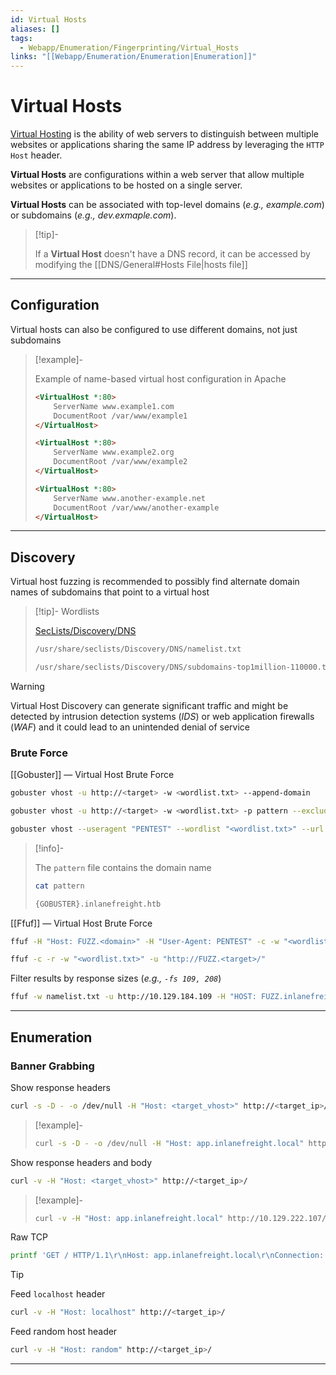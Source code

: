 ```yaml
---
id: Virtual Hosts
aliases: []
tags:
  - Webapp/Enumeration/Fingerprinting/Virtual_Hosts
links: "[[Webapp/Enumeration/Enumeration|Enumeration]]"
---
```


# Virtual Hosts

[Virtual Hosting](https://en.wikipedia.org/wiki/Virtual_hosting)
is the ability of web servers to distinguish between multiple websites
or applications sharing the same IP address by leveraging
the `HTTP Host` header.

**Virtual Hosts** are configurations within a web server
that allow multiple websites or applications
to be hosted on a single server.

**Virtual Hosts** can be associated with top-level domains
(*e.g., example.com*) or subdomains (*e.g., dev.exmaple.com*).

> [!tip]-
>
> If a **Virtual Host** doesn't have a DNS record, it can be accessed
> by modifying the [[DNS/General#Hosts File|hosts file]]

___

<!-- Configuration {{{-->
## Configuration

Virtual hosts can also be configured to use different domains,
not just subdomains

<!-- Example {{{-->
> [!example]-
>
> Example of name-based virtual host configuration in Apache
>
> ```html
> <VirtualHost *:80>
>     ServerName www.example1.com
>     DocumentRoot /var/www/example1
> </VirtualHost>
>
> <VirtualHost *:80>
>     ServerName www.example2.org
>     DocumentRoot /var/www/example2
> </VirtualHost>
>
> <VirtualHost *:80>
>     ServerName www.another-example.net
>     DocumentRoot /var/www/another-example
> </VirtualHost>
> ```
<!-- }}} -->

___
<!-- }}} -->

<!-- Discovery {{{-->
## Discovery

Virtual host fuzzing is recommended
to possibly find alternate domain names of subdomains
that point to a virtual host

> [!tip]- Wordlists
>
> [SecLists/Discovery/DNS](https://github.com/danielmiessler/SecLists/blob/master/Discovery/DNS)
>
> ```sh
> /usr/share/seclists/Discovery/DNS/namelist.txt
> ```
> ```sh
> /usr/share/seclists/Discovery/DNS/subdomains-top1million-110000.txt
> ```

> [!warning]
>
> Virtual Host Discovery can generate significant traffic
> and might be detected by intrusion detection systems (*IDS*)
> or web application firewalls (*WAF*)
> and it could lead to an unintended denial of service

### Brute Force

[[Gobuster]] — Virtual Host Brute Force

```sh
gobuster vhost -u http://<target> -w <wordlist.txt> --append-domain
```
```sh
gobuster vhost -u http://<target> -w <wordlist.txt> -p pattern --exclude-length 301 -t 10
```
```sh
gobuster vhost --useragent "PENTEST" --wordlist "<wordlist.txt>" --url <target>
```

> [!info]-
>
> The `pattern` file contains the domain name
>
> ```sh
> cat pattern
> ```
> ```sh
> {GOBUSTER}.inlanefreight.htb
> ```

[[Ffuf]] — Virtual Host Brute Force

```sh
ffuf -H "Host: FUZZ.<domain>" -H "User-Agent: PENTEST" -c -w "<wordlist.txt>" -u <target>
```
```sh
ffuf -c -r -w "<wordlist.txt>" -u "http://FUZZ.<target>/"
```

Filter results by response sizes (*e.g., `-fs 109, 208`*)

```sh
ffuf -w namelist.txt -u http://10.129.184.109 -H "HOST: FUZZ.inlanefreight.htb" -fs 10918
```

___
<!-- }}} -->

<!-- Enumeration {{{-->
## Enumeration

### Banner Grabbing

Show response headers

```sh
curl -s -D - -o /dev/null -H "Host: <target_vhost>" http://<target_ip>/
```

> [!example]-
>
> ```sh
> curl -s -D - -o /dev/null -H "Host: app.inlanefreight.local" http://10.129.222.107/
> ```

Show response headers and body

```sh
curl -v -H "Host: <target_vhost>" http://<target_ip>/
```

> [!example]-
>
> ```sh
> curl -v -H "Host: app.inlanefreight.local" http://10.129.222.107/
> ```

Raw TCP

```sh
printf 'GET / HTTP/1.1\r\nHost: app.inlanefreight.local\r\nConnection: close\r\n\r\n' | nc 10.129.222.107 80
```

> [!tip]
>
> Feed `localhost` header
>
> ```sh
> curl -v -H "Host: localhost" http://<target_ip>/
> ```
>
> Feed random host header
>
> ```sh
> curl -v -H "Host: random" http://<target_ip>/
> ```

___
<!-- }}} -->
